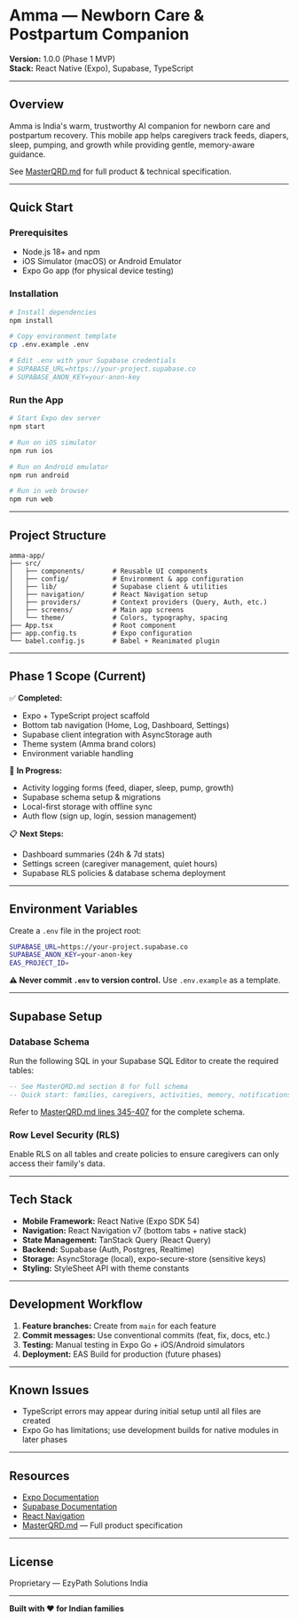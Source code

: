 # Amma — Newborn Care & Postpartum Companion

**Version:** 1.0.0 (Phase 1 MVP)  
**Stack:** React Native (Expo), Supabase, TypeScript

---

## Overview

Amma is India's warm, trustworthy AI companion for newborn care and postpartum recovery. This mobile app helps caregivers track feeds, diapers, sleep, pumping, and growth while providing gentle, memory-aware guidance.

See [MasterQRD.md](../MasterQRD.md) for full product & technical specification.

---

## Quick Start

### Prerequisites

- Node.js 18+ and npm
- iOS Simulator (macOS) or Android Emulator
- Expo Go app (for physical device testing)

### Installation

```bash
# Install dependencies
npm install

# Copy environment template
cp .env.example .env

# Edit .env with your Supabase credentials
# SUPABASE_URL=https://your-project.supabase.co
# SUPABASE_ANON_KEY=your-anon-key
```

### Run the App

```bash
# Start Expo dev server
npm start

# Run on iOS simulator
npm run ios

# Run on Android emulator
npm run android

# Run in web browser
npm run web
```

---

## Project Structure

```
amma-app/
├── src/
│   ├── components/       # Reusable UI components
│   ├── config/           # Environment & app configuration
│   ├── lib/              # Supabase client & utilities
│   ├── navigation/       # React Navigation setup
│   ├── providers/        # Context providers (Query, Auth, etc.)
│   ├── screens/          # Main app screens
│   └── theme/            # Colors, typography, spacing
├── App.tsx               # Root component
├── app.config.ts         # Expo configuration
└── babel.config.js       # Babel + Reanimated plugin
```

---

## Phase 1 Scope (Current)

✅ **Completed:**
- Expo + TypeScript project scaffold
- Bottom tab navigation (Home, Log, Dashboard, Settings)
- Supabase client integration with AsyncStorage auth
- Theme system (Amma brand colors)
- Environment variable handling

🚧 **In Progress:**
- Activity logging forms (feed, diaper, sleep, pump, growth)
- Supabase schema setup & migrations
- Local-first storage with offline sync
- Auth flow (sign up, login, session management)

📋 **Next Steps:**
- Dashboard summaries (24h & 7d stats)
- Settings screen (caregiver management, quiet hours)
- Supabase RLS policies & database schema deployment

---

## Environment Variables

Create a `.env` file in the project root:

```bash
SUPABASE_URL=https://your-project.supabase.co
SUPABASE_ANON_KEY=your-anon-key
EAS_PROJECT_ID=
```

**⚠️ Never commit `.env` to version control.** Use `.env.example` as a template.

---

## Supabase Setup

### Database Schema

Run the following SQL in your Supabase SQL Editor to create the required tables:

```sql
-- See MasterQRD.md section 8 for full schema
-- Quick start: families, caregivers, activities, memory, notifications, flags tables
```

Refer to [MasterQRD.md lines 345-407](../MasterQRD.md) for the complete schema.

### Row Level Security (RLS)

Enable RLS on all tables and create policies to ensure caregivers can only access their family's data.

---

## Tech Stack

- **Mobile Framework:** React Native (Expo SDK 54)
- **Navigation:** React Navigation v7 (bottom tabs + native stack)
- **State Management:** TanStack Query (React Query)
- **Backend:** Supabase (Auth, Postgres, Realtime)
- **Storage:** AsyncStorage (local), expo-secure-store (sensitive keys)
- **Styling:** StyleSheet API with theme constants

---

## Development Workflow

1. **Feature branches:** Create from `main` for each feature
2. **Commit messages:** Use conventional commits (feat, fix, docs, etc.)
3. **Testing:** Manual testing in Expo Go + iOS/Android simulators
4. **Deployment:** EAS Build for production (future phases)

---

## Known Issues

- TypeScript errors may appear during initial setup until all files are created
- Expo Go has limitations; use development builds for native modules in later phases

---

## Resources

- [Expo Documentation](https://docs.expo.dev/)
- [Supabase Documentation](https://supabase.com/docs)
- [React Navigation](https://reactnavigation.org/)
- [MasterQRD.md](../MasterQRD.md) — Full product specification

---

## License

Proprietary — EzyPath Solutions India

---

**Built with ❤️ for Indian families**
